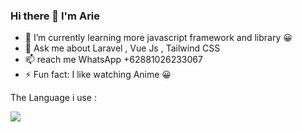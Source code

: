 ### Hi there 👋 I'm Arie 

- 🌱 I’m currently learning more javascript framework and library 😀
- 💬 Ask me about Laravel , Vue Js , Tailwind CSS
- 📫 reach me WhatsApp +62881026233067 
- ⚡ Fun fact: I like watching Anime 😀
 
 The Language i use : 
   
 
<img src="https://github-readme-stats.vercel.app/api?username=arie75">
